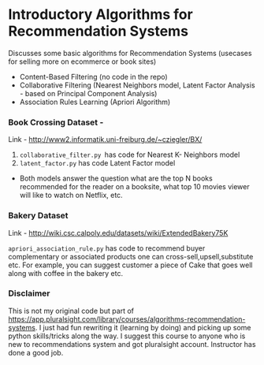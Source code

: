 # Introductory Algorithms for Recommendation Systems

Discusses some basic algorithms for Recommendation Systems (usecases for selling more on ecommerce or book sites)
- Content-Based Filtering (no code in the repo)
- Collaborative Filtering (Nearest Neighbors model, Latent Factor Analysis - based on Principal Component Analysis)
- Association Rules Learning (Apriori Algorithm)

### Book Crossing Dataset - 
Link - http://www2.informatik.uni-freiburg.de/~cziegler/BX/

1. `collaborative_filter.py `has code for Nearest K- Neighbors model
2. `latent_factor.py` has code Latent Factor model 

- Both models answer the question what are the top N books recommended for the reader on a booksite, 
what top 10 movies viewer will like to watch on Netflix, etc.

### Bakery Dataset
Link - http://wiki.csc.calpoly.edu/datasets/wiki/ExtendedBakery75K

`apriori_association_rule.py` has code to recommend buyer complementary or associated products one 
can cross-sell,upsell,substitute etc. 
For example, you can suggest customer a piece of Cake that goes well along with coffee in the bakery etc.

### Disclaimer 
This is not my original code but part of https://app.pluralsight.com/library/courses/algorithms-recommendation-systems.
I just had fun rewriting it (learning by doing) and picking up some python skills/tricks along the way. I suggest this course to anyone who is new to recommendations system and got pluralsight account. 
Instructor has done a good job.

